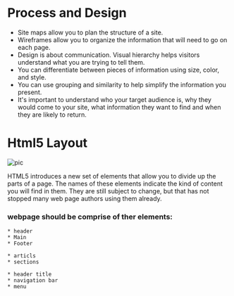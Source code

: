 # Process and Design

>
* Site maps allow you to plan the structure of a site.
* Wireframes allow you to organize the information that will need to go on each page.
* Design is about communication. Visual hierarchy helps visitors understand what you are trying to tell them.
* You can differentiate between pieces of information using size, color, and style. 
* You can use grouping and similarity to help simplify the information you present. 
* It's important to understand who your target audience is, why they would come to your site, what information they want to find and when they are likely to return.

# Html5 Layout  
![pic](https://static.makeuseof.com/wp-content/uploads/2017/10/html5-whats-new-994x400.jpg)  

>
HTML5 introduces a new set of elements that allow you to divide up the parts of a page. The names of these elements indicate the kind of content you will find in them. They are still subject to change, but that has not stopped many web page authors using them already.

### webpage should be comprise of ther elements:

```
* header
* Main
* Footer
```

``` Main element contain
* articls
* sections
```

```headere contain
* header title
* navigation bar
* menu
```
